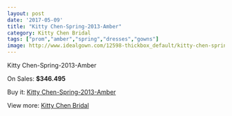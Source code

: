 ```yaml
---
layout: post
date: '2017-05-09'
title: "Kitty Chen-Spring-2013-Amber"
category: Kitty Chen Bridal
tags: ["prom","amber","spring","dresses","gowns"]
image: http://www.idealgown.com/12598-thickbox_default/kitty-chen-spring-2013-amber.jpg
---
```

Kitty Chen-Spring-2013-Amber

On Sales: **$346.495**
<a href="https://www.idealgown.com/en/kitty-chen-bridal/5073-kitty-chen-spring-2013-amber.html"><amp-img layout="responsive" width="600" height="600" src="//www.idealgown.com/12598-thickbox_default/kitty-chen-spring-2013-amber.jpg" alt="Kitty Chen-Spring-2013-Amber 0" /></a>
<a href="https://www.idealgown.com/en/kitty-chen-bridal/5073-kitty-chen-spring-2013-amber.html"><amp-img layout="responsive" width="600" height="600" src="//www.idealgown.com/12597-thickbox_default/kitty-chen-spring-2013-amber.jpg" alt="Kitty Chen-Spring-2013-Amber 1" /></a>

Buy it: [Kitty Chen-Spring-2013-Amber](https://www.idealgown.com/en/kitty-chen-bridal/5073-kitty-chen-spring-2013-amber.html "Kitty Chen-Spring-2013-Amber")

View more: [Kitty Chen Bridal](https://www.idealgown.com/en/65-kitty-chen-bridal "Kitty Chen Bridal")